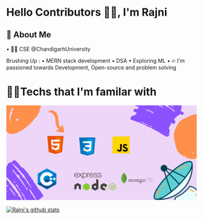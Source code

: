 
# Hello Contributors 👋🏼, I'm Rajni





## 🚀 About Me

• 🧑‍🎓 CSE @ChandigarhUniversity

Brushing Up :
 • MERN stack development
 • DSA
 • Exploring ML
• 🔥 I'm passioned towards Development,
 Open-source and problem solving

  
# 🧑‍💻Techs that I'm familar with 

![App Screenshot](https://github.com/Rajni2002/Rajni2002/blob/main/HTML.gif)

[![Rajni's github stats](https://github-readme-stats.vercel.app/api?username=Rajni2002)](https://github.com/Rajni2002/Rajni2002)
